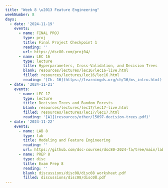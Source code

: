 ```yaml
---
title: "Week 8 \u2013 Feature Engineering"
weekNumber: 8
days:
  - date: '2024-11-19'
    events:
      - name: FINAL PROJ
        type: proj
        title: Final Project Checkpoint 1
        reading: ''
        url: https://dsc80.com/proj04/
      - name: LEC 16
        type: lecture
        title: Hyperparameters, Cross-Validation, and Decision Trees
        blank: resources/lectures/lec16/lec16-live.html
        filled: resources/lectures/lec16/lec16.html
        reading: '[Ch. 16](https://learningds.org/ch/16/ms_intro.html)'
  - date: '2024-11-21'
    events:
      - name: LEC 17
        type: lecture
        title: Decision Trees and Random Forests
        blank: resources/lectures/lec17/lec17-live.html
        filled: resources/lectures/lec17/lec17.html
        reading: '[A1](resources/other/15097-decision-trees.pdf)'
  - date: '2024-11-22'
    events:
      - name: LAB 8
        type: lab
        title: Modeling and Feature Engineering
        reading: ''
        url: https://github.com/dsc-courses/dsc80-2024-fa/tree/main/labs/lab08
      - name: PREP 8
        type: disc
        title: Exam Prep 8
        reading: ''
        blank: discussions/disc08/disc08_worksheet.pdf
        filled: discussions/disc08/disc08.pdf
---
```

